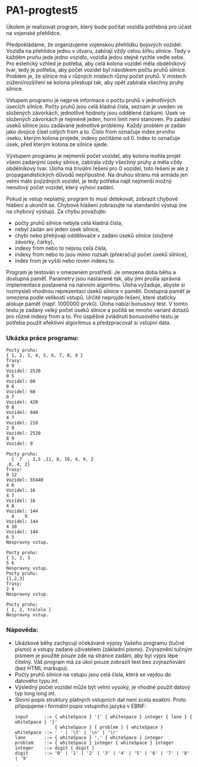 # PA1-progtest5

Úkolem je realizovat program, který bude počítat vozidla potřebná pro účast na vojenské přehlídce.

Předpokládáme, že organizujeme vojenskou přehlídku bojových vozidel. Vozidla na přehlídce jedou v útvaru, zabírají vždy celou šířku silnice. Tedy v každém pruhu jede jedno vozidlo, vozidla jedou stejně rychle vedle sebe. Pro estetický vzhled je potřeba, aby celá kolona vozidel měla obdélníkový tvar, tedy je potřeba, aby počet vozidel byl násobkem počtu pruhů silnice. Problém je, že silnice má v různých místech různý počet pruhů. V místech zúžení/rozšíření se kolona přeskupí tak, aby opět zabírala všechny pruhy silnice.

Vstupem programu je nejprve informace o počtu pruhů v jednotlivých úsecích silnice. Počty pruhů jsou celá kladná čísla, seznam je uveden ve složených závorkách, jednotlivé hodnoty jsou oddělené čárkami. Úsek ve složených závorkách je nejméně jeden, horní limit není stanoven. Po zadání úseků silnice jsou zadávané jednotlivé problémy. Každý problém je zadán jako dvojice čísel celých from a to. Číslo from označuje index prvního úseku, kterým kolona projede, indexy počítáme od 0. Index to označuje úsek, před kterým kolona ze silnice sjede.

Výstupem programu je nejmenší počet vozidel, aby kolona mohla projet všemi zadanými úseky silnice, zabírala vždy všechny pruhy a měla vždy obdélníkový tvar. Úloha má triviální řešení pro 0 vozidel, toto řešení je ale z propagandistických důvodů nepřípustné. Na druhou stranu má armáda jen velmi málo pojízdných vozidel, je tedy potřeba najít nejmenší možný nenulový počet vozidel, který vyhoví zadání.

Pokud je vstup neplatný, program to musí detekovat, zobrazit chybové hlášení a ukončit se. Chybové hlášení zobrazujte na standardní výstup (ne na chybový výstup). Za chybu považujte:

* počty pruhů silnice nebyla celá kladná čísla,
* nebyl zadán ani jeden úsek silnice,
* chybí nebo přebývají oddělovače v zadání úseků silnice (složené závorky, čárky),
* indexy from nebo to nejsou celá čísla,
* indexy from nebo to jsou mimo rozsah (překračují počet úseků silnice),
* index from je vyšší nebo roven indexu to.

Program je testován v omezeném prostředí. Je omezena doba běhu a dostupná paměť. Parametry jsou nastavené tak, aby jimi prošla správná implementace postavená na naivním algoritmu. Úloha vyžaduje, abyste si rozmysleli vhodnou reprezentaci úseků silnice v paměti. Dostupná paměť je omezena podle velikosti vstupů. Určitě neprojde řešení, které staticky alokuje paměť (např. 1000000 prvků). Úloha nabízí bonusový test. V tomto testu je zadaný velký počet úseků silnice a počítá se mnoho variant dotazů pro různé indexy from a to. Pro úspěšné zvládnutí bonusového testu je potřeba použít efektivní algoritmus a předzpracovat si vstupní data.

### Ukázka práce programu:
```
Pocty pruhu:
{ 1, 2, 3, 4, 5, 6, 7, 8, 9 }
Trasy:
0 9
Vozidel: 2520
0 5
Vozidel: 60
0 6
Vozidel: 60
0 7
Vozidel: 420
0 8
Vozidel: 840
4 7
Vozidel: 210
2 9
Vozidel: 2520
8 9
Vozidel: 9
```
```
Pocty pruhu:
  {  7  , 3,5 ,11, 8, 16, 4, 9, 2
,8, 4, 2}
Trasy:
0 12
Vozidel: 55440
4 6
Vozidel: 16
4 7
Vozidel: 16
4 8
Vozidel: 144
  4    9
Vozidel: 144
4 10
Vozidel: 144
6 5
Nespravny vstup.
```
```
Pocty pruhu:
{ 1, 2, 3
5 6
Nespravny vstup.
Pocty pruhu:
{1,2,3}
Trasy:
2 4
Nespravny vstup.
```
```
Pocty pruhu:
{ 1, 2, trololo }
Nespravny vstup.
```
### Nápověda:
* Ukázkové běhy zachycují očekávané výpisy Vašeho programu (tučné písmo) a vstupy zadané uživatelem (základní písmo). Zvýraznění tučným písmem je použité pouze zde na stránce zadání, aby byl výpis lépe čitelný. Váš program má za úkol pouze zobrazit text bez zvýrazňování (bez HTML markupu).
* Počty pruhů silnice na vstupu jsou celá čísla, která se vejdou do datového typu int.
* Výsledný počet vozidel může být velmi vysoký, je vhodné použít datový typ long long int.
* Slovní popis struktury platných vstupních dat není zcela exaktní. Proto připojujeme i formální popis vstupního jazyka v EBNF:
    ```
    input      ::= { whiteSpace } '{' { whitespace } integer { lane } { whiteSpace } '}'
                   { whiteSpace } { problem } { whiteSpace }
    whiteSpace ::= ' ' | '\t' | '\n' | '\r'
    lane       ::= { whiteSpace } ',' { whiteSpace } integer
    problem    ::= { whiteSpace } integer { whiteSpace } integer
    integer    ::= digit { digit }
    digit      ::= '0' | '1' | '2' | '3' | '4' | '5' | '6' | '7' | '8' | '9'
    ```
